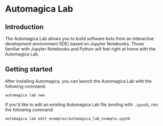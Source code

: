 # Automagica Lab
## Introduction
The Automagica Lab allows you to build software bots from an interactive development environment (IDE) based on Jupyter Notebooks. Those familiar with Jupyter Notebooks and Python will feel right at home with the Automagica Lab.

## Getting started
After installing Automagica, you can launch the Automagica Lab with the following command:
```bash
automagica lab new
```
If you'd like to edit an existing Automagica Lab file (ending with `.ipynb`), run the following command:
```bash
automagica lab edit examples/automagica_lab_example.ipynb
```